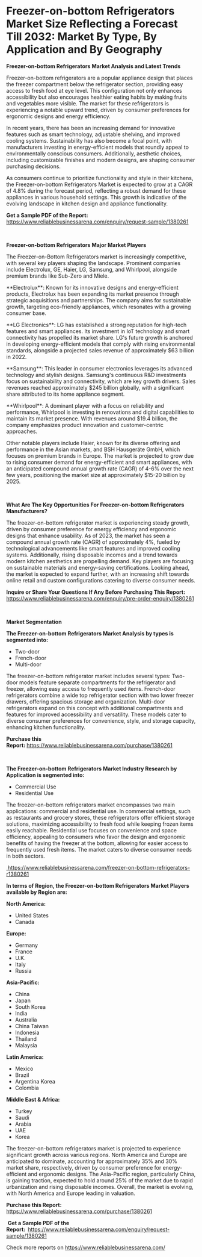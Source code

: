 <p><h1>Freezer-on-bottom Refrigerators Market Size Reflecting a Forecast Till 2032: Market By Type, By Application and By Geography</h1></p><p><strong>Freezer-on-bottom Refrigerators Market Analysis and Latest Trends</strong></p>
<p><p>Freezer-on-bottom refrigerators are a popular appliance design that places the freezer compartment below the refrigerator section, providing easy access to fresh food at eye level. This configuration not only enhances accessibility but also encourages healthier eating habits by making fruits and vegetables more visible. The market for these refrigerators is experiencing a notable upward trend, driven by consumer preferences for ergonomic designs and energy efficiency. </p><p>In recent years, there has been an increasing demand for innovative features such as smart technology, adjustable shelving, and improved cooling systems. Sustainability has also become a focal point, with manufacturers investing in energy-efficient models that roundly appeal to environmentally conscious consumers. Additionally, aesthetic choices, including customizable finishes and modern designs, are shaping consumer purchasing decisions. </p><p>As consumers continue to prioritize functionality and style in their kitchens, the Freezer-on-bottom Refrigerators Market is expected to grow at a CAGR of 4.8% during the forecast period, reflecting a robust demand for these appliances in various household settings. This growth is indicative of the evolving landscape in kitchen design and appliance functionality.</p></p>
<p><strong>Get a Sample PDF of the Report:&nbsp;</strong> <a href="https://www.reliablebusinessarena.com/enquiry/request-sample/1380261?utm_campaign=2793&utm_medium=2&utm_source=Github&utm_content=ia&utm_term=11042025&utm_id=freezer-on-bottom-refrigerators">https://www.reliablebusinessarena.com/enquiry/request-sample/1380261</a></p>
<p>&nbsp;</p>
<p><strong>Freezer-on-bottom Refrigerators Major Market Players</strong></p>
<p><p>The Freezer-on-Bottom Refrigerators market is increasingly competitive, with several key players shaping the landscape. Prominent companies include Electrolux, GE, Haier, LG, Samsung, and Whirlpool, alongside premium brands like Sub-Zero and Miele.</p><p>**Electrolux**: Known for its innovative designs and energy-efficient products, Electrolux has been expanding its market presence through strategic acquisitions and partnerships. The company aims for sustainable growth, targeting eco-friendly appliances, which resonates with a growing consumer base.</p><p>**LG Electronics**: LG has established a strong reputation for high-tech features and smart appliances. Its investment in IoT technology and smart connectivity has propelled its market share. LG's future growth is anchored in developing energy-efficient models that comply with rising environmental standards, alongside a projected sales revenue of approximately $63 billion in 2022.</p><p>**Samsung**: This leader in consumer electronics leverages its advanced technology and stylish designs. Samsung's continuous R&D investments focus on sustainability and connectivity, which are key growth drivers. Sales revenues reached approximately $245 billion globally, with a significant share attributed to its home appliance segment.</p><p>**Whirlpool**: A dominant player with a focus on reliability and performance, Whirlpool is investing in renovations and digital capabilities to maintain its market presence. With revenues around $19.4 billion, the company emphasizes product innovation and customer-centric approaches.</p><p>Other notable players include Haier, known for its diverse offering and performance in the Asian markets, and BSH Hausgeräte GmbH, which focuses on premium brands in Europe. The market is projected to grow due to rising consumer demand for energy-efficient and smart appliances, with an anticipated compound annual growth rate (CAGR) of 4-6% over the next few years, positioning the market size at approximately $15-20 billion by 2025.</p></p>
<p>&nbsp;</p>
<p><strong>What Are The Key Opportunities For Freezer-on-bottom Refrigerators Manufacturers?</strong></p>
<p><p>The freezer-on-bottom refrigerator market is experiencing steady growth, driven by consumer preference for energy efficiency and ergonomic designs that enhance usability. As of 2023, the market has seen a compound annual growth rate (CAGR) of approximately 4%, fueled by technological advancements like smart features and improved cooling systems. Additionally, rising disposable incomes and a trend towards modern kitchen aesthetics are propelling demand. Key players are focusing on sustainable materials and energy-saving certifications. Looking ahead, the market is expected to expand further, with an increasing shift towards online retail and custom configurations catering to diverse consumer needs.</p></p>
<p><strong>Inquire or Share Your Questions If Any Before Purchasing This Report:</strong> <a href="https://www.reliablebusinessarena.com/enquiry/pre-order-enquiry/1380261?utm_campaign=2793&utm_medium=2&utm_source=Github&utm_content=ia&utm_term=11042025&utm_id=freezer-on-bottom-refrigerators">https://www.reliablebusinessarena.com/enquiry/pre-order-enquiry/1380261</a></p>
<p>&nbsp;</p>
<p><strong>Market Segmentation</strong></p>
<p><strong>The Freezer-on-bottom Refrigerators Market Analysis by types is segmented into:</strong></p>
<p><ul><li>Two-door</li><li>French-door</li><li>Multi-door</li></ul></p>
<p><p>The freezer-on-bottom refrigerator market includes several types: Two-door models feature separate compartments for the refrigerator and freezer, allowing easy access to frequently used items. French-door refrigerators combine a wide top refrigerator section with two lower freezer drawers, offering spacious storage and organization. Multi-door refrigerators expand on this concept with additional compartments and features for improved accessibility and versatility. These models cater to diverse consumer preferences for convenience, style, and storage capacity, enhancing kitchen functionality.</p></p>
<p><strong>Purchase this Report:&nbsp;</strong><a href="https://www.reliablebusinessarena.com/purchase/1380261?utm_campaign=2793&utm_medium=2&utm_source=Github&utm_content=ia&utm_term=11042025&utm_id=freezer-on-bottom-refrigerators">https://www.reliablebusinessarena.com/purchase/1380261</a></p>
<p>&nbsp;</p>
<p><strong>The Freezer-on-bottom Refrigerators Market Industry Research by Application is segmented into:</strong></p>
<p><ul><li>Commercial Use</li><li>Residential Use</li></ul></p>
<p><p>The freezer-on-bottom refrigerators market encompasses two main applications: commercial and residential use. In commercial settings, such as restaurants and grocery stores, these refrigerators offer efficient storage solutions, maximizing accessibility to fresh food while keeping frozen items easily reachable. Residential use focuses on convenience and space efficiency, appealing to consumers who favor the design and ergonomic benefits of having the freezer at the bottom, allowing for easier access to frequently used fresh items. The market caters to diverse consumer needs in both sectors.</p></p>
<p><a href="https://www.reliablebusinessarena.com/freezer-on-bottom-refrigerators-r1380261?utm_campaign=2793&utm_medium=2&utm_source=Github&utm_content=ia&utm_term=11042025&utm_id=freezer-on-bottom-refrigerators">&nbsp;https://www.reliablebusinessarena.com/freezer-on-bottom-refrigerators-r1380261</a></p>
<p><strong>In terms of Region, the Freezer-on-bottom Refrigerators Market Players available by Region are:</strong></p>
<p>
    <p> <strong> North America: </strong>
        <ul>
            <li>United States</li>
            <li>Canada</li>
        </ul>
        </p> 
    <p> <strong> Europe: </strong>
        <ul>
            <li>Germany</li>
            <li>France</li>
            <li>U.K.</li>
            <li>Italy</li>
            <li>Russia</li>
        </ul>
        </p> 
    <p> <strong> Asia-Pacific: </strong>
        <ul>
            <li>China</li>
            <li>Japan</li>
            <li>South Korea</li>
            <li>India</li>
            <li>Australia</li>
            <li>China Taiwan</li>
            <li>Indonesia</li>
            <li>Thailand</li>
            <li>Malaysia</li>
        </ul>
        </p> 
    <p> <strong> Latin America: </strong>
        <ul>
            <li>Mexico</li>
            <li>Brazil</li>
            <li>Argentina Korea</li>
            <li>Colombia</li>
        </ul>
        </p> 
    <p> <strong> Middle East & Africa: </strong>
        <ul>
            <li>Turkey</li>
            <li>Saudi</li>
            <li>Arabia</li>
            <li>UAE</li>
            <li>Korea</li>
        </ul>
    </p>
    </p>
<p><p>The freezer-on-bottom refrigerators market is projected to experience significant growth across various regions. North America and Europe are anticipated to dominate, accounting for approximately 35% and 30% market share, respectively, driven by consumer preference for energy-efficient and ergonomic designs. The Asia-Pacific region, particularly China, is gaining traction, expected to hold around 25% of the market due to rapid urbanization and rising disposable incomes. Overall, the market is evolving, with North America and Europe leading in valuation.</p></p>
<p><strong>Purchase this Report: </strong><a href="https://www.reliablebusinessarena.com/purchase/1380261?utm_campaign=2793&utm_medium=2&utm_source=Github&utm_content=ia&utm_term=11042025&utm_id=freezer-on-bottom-refrigerators">https://www.reliablebusinessarena.com/purchase/1380261</a></p>
<p>&nbsp;<strong>Get a Sample PDF of the Report:&nbsp;&nbsp;</strong><a href="https://www.reliablebusinessarena.com/enquiry/request-sample/1380261?utm_campaign=2793&utm_medium=2&utm_source=Github&utm_content=ia&utm_term=11042025&utm_id=freezer-on-bottom-refrigerators">https://www.reliablebusinessarena.com/enquiry/request-sample/1380261</a></p>
<p><strong></strong></p>
<p>Check more reports on <a href="https://www.reliablebusinessarena.com/?utm_campaign=2793&utm_medium=2&utm_source=Github&utm_content=ia&utm_term=11042025&utm_id=freezer-on-bottom-refrigerators">https://www.reliablebusinessarena.com/</a></p>